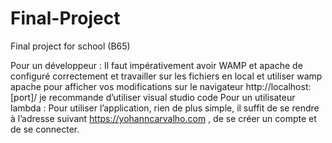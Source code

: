 # Final-Project
Final project for school (B65)

Pour un développeur : 
Il faut impérativement avoir WAMP et apache de configuré correctement et travailler sur les fichiers en local et utiliser wamp apache pour afficher vos modifications sur le navigateur http://localhost:[port]/ je recommande d’utiliser visual studio code 
Pour un utilisateur lambda : 
Pour utiliser l’application, rien de plus simple, il suffit de se rendre à l’adresse suivant https://yohanncarvalho.com , de se créer un compte et de se connecter. 
